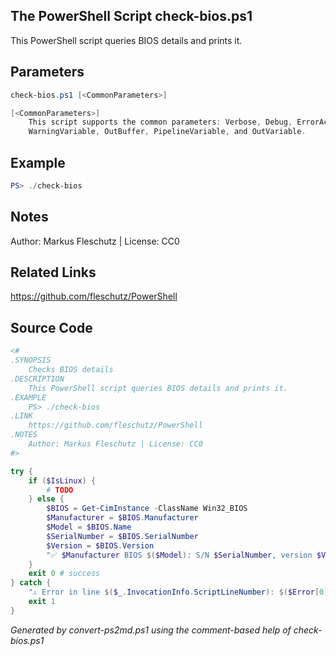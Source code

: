 ## The PowerShell Script **check-bios.ps1**

This PowerShell script queries BIOS details and prints it.

## Parameters
```powershell
check-bios.ps1 [<CommonParameters>]

[<CommonParameters>]
    This script supports the common parameters: Verbose, Debug, ErrorAction, ErrorVariable, WarningAction, 
    WarningVariable, OutBuffer, PipelineVariable, and OutVariable.
```

## Example
```powershell
PS> ./check-bios

```

## Notes
Author: Markus Fleschutz | License: CC0

## Related Links
https://github.com/fleschutz/PowerShell

## Source Code
```powershell
<#
.SYNOPSIS
	Checks BIOS details
.DESCRIPTION
	This PowerShell script queries BIOS details and prints it.
.EXAMPLE
	PS> ./check-bios
.LINK
	https://github.com/fleschutz/PowerShell
.NOTES
	Author: Markus Fleschutz | License: CC0
#>

try {
	if ($IsLinux) {
		# TODO
	} else {
		$BIOS = Get-CimInstance -ClassName Win32_BIOS
		$Manufacturer = $BIOS.Manufacturer
		$Model = $BIOS.Name
		$SerialNumber = $BIOS.SerialNumber
		$Version = $BIOS.Version
		"✅ $Manufacturer BIOS $($Model): S/N $SerialNumber, version $Version"
	}
	exit 0 # success
} catch {
	"⚠️ Error in line $($_.InvocationInfo.ScriptLineNumber): $($Error[0])"
	exit 1
}
```

*Generated by convert-ps2md.ps1 using the comment-based help of check-bios.ps1*

